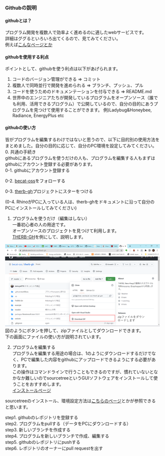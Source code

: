 ### Githubの説明  

#### githubとは？  
プログラム開発を複数人で効率よく進めるのに適したwebサービスです。  
詳細はググるといろいろ出てくるので、見てみてください。  
例えば[こんなページとか](https://www.fujitsu.com/jp/products/software/resources/feature-stories/cloud/github-overview/)  

#### githubを使用する利点  
ポイントとして、githubを使う利点は以下があげられます。  
1. コードのバージョン管理ができる => コミット  
2. 複数人で同時並行で開発を進められる => ブランチ、プッシュ、プル  
3. コードを使うためのドキュメンテーションを付与できる => README.md  
4. 世界中のエンジニアたちが開発しているプログラムをオープンソース（誰でも利用、活用できるプログラム）で公開しているので、自分の目的にあうプログラムを見つけて使用することができます。  例)Ladybug&Honeybee, Radiance, EnergyPlus etc  

#### githubの使い方  
皆がプログラムを編集するわけではないと思うので、以下に目的別の使用方法をまとめました。自分の目的に応じて、自分のPC環境を設定してみてください。 
0. 共通の手続き  
githubにあるプログラムを使うだけの人も、プログラムを編集する人もまずはgithubにアカウント登録する必要があります。  
0-1. githubにアカウント登録する  

0-2. [becat-oss](https://github.com/becat-oss)をフォローする  

0-3. [therb-gh](https://github.com/becat-oss/therb-gh)プロジェクトにスターをつける  

(0-4. RhinoがPCに入っている人は、therb-ghをドキュメントに沿って自分のPCにインストールしてみてください)  

1. プログラムを使うだけ（編集はしない）  
一番初心者の人の用途です。  
オープンソースのプロジェクトを見つけて利用します。  
[THERB-GH](https://github.com/becat-oss/therb-gh)を例にして、説明します。  

![zipファイルダウンロード](./img/download_zip.png)  
図のようにボタンを押して、zipファイルとしてダウンロードできます。    
下の画面にファイルの使い方が説明されています。  

2. プログラムを編集する  
プログラムを編集する用途の場合は、1のようにダウンロードするだけでなく、PCで編集した内容をgithubにアップロードできるようにする必要があります。  
この操作はコマンドラインで行うこともできるのですが、慣れていないとなかなか難しいのでsourcetreeというGUIソフトウェアをインストールして使うことをおすすめします。  
[インストールページ](https://www.sourcetreeapp.com/)  

sourcetreeのインストール、環境設定方法は[こちらのページ](https://tracpath.com/bootcamp/learning_git_sourcetree.html)とかが参照できると思います。  

step1. githubのレポジトリを登録する  
step2. プログラムをpullする（データをPCにダウンロードする）  
step3. 新しいブランチを作成する  
step4. プログラムを新しいブランチで作成、編集する  
step5. githubのレポジトリにpushする  
step6. レポジトリのオーナーにpull requestを出す  
 






